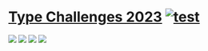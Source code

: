 # [Type Challenges 2023](https://github.com/type-challenges/type-challenges) [![test](https://github.com/tjx666/type-challenges-2023/actions/workflows/test.yml/badge.svg)](https://github.com/tjx666/type-challenges-2023/actions/workflows/test.yml)

<img src="https://img.shields.io/badge/easy-13/13-green" />
<img src="https://img.shields.io/badge/medium-15/86-green" />
<img src="https://img.shields.io/badge/hard-0/46-red" />
<img src="https://img.shields.io/badge/extreme-0/14-purple" />
